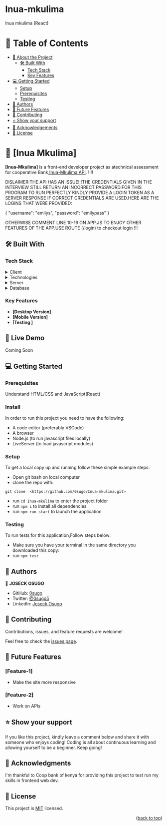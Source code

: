 # Inua-mkulima
Inua mkulima (React)

<a name="readme-top"></a>

# 📗 Table of Contents

- [📖 About the Project](#about-project)
  - [🛠 Built With](#built-with)
    - [Tech Stack](#tech-stack)
    - [Key Features](#key-features)
- [💻 Getting Started](#getting-started)
  - [Setup](#setup)
  - [Prerequisites](#prerequisites)
  - [Testing](#testing)
- [👥 Authors](#authors)
- [🔭 Future Features](#future-features)
- [🤝 Contributing](#contributing)
- [⭐️ Show your support](#support)
- [🙏 Acknowledgements](#acknowledgements)
- [📝 License](#license)

# 📖 [Inua Mkulima] <a name="about-project"></a>


**[Inua-Mkulima]** is a front-end developer project as atechnical assessment for cooperative Bank<a href=""> Inua-Mkulima API</a>.
!!!!

DISLAIMER:THE API HAS AN ISSUE!!!THE CREDENTIALS GIVEN IN THE INTERVIEW STILL RETURN AN INCORRECT PASSWORD.FOR THIS PROGRAM TO RUN PERFECTLY KINDLY PROVIDE A LOGIN TOKEN AS A SERVER RESPONSE IF CORRECT CREDENTIALS ARE USED.HERE ARE THE LOGINS THAT WERE PROVIDED:

{
    "username": "emilys",
    "password": "emilypass"
}

OTHERWISE COMMENT LINE 10-16 ON APP.JS TO ENJOY OTHER FEATURES OF THE APP.USE ROUTE (/login) to checkout login
!!!

## 🛠 Built With  <a name="built-with"></a>

### Tech Stack <a name="tech-stack"></a>

<details>
  <summary>Client</summary>
  <ul>
    <li><a href="https://developer.mozilla.org/en-US/docs/Web/HTML">HTML</a></li>
    <li><a href="https://developer.mozilla.org/en-US/docs/Web/CSS">CSS</a></li>
    <li><a href="https://developer.mozilla.org/en-US/docs/Web/JavaScript">JavaScript</a></li>
    
  </ul>
</details>

<details>
<summary>Technologies</summary>
  <ul>
    <li><a href="https://dummyjson.com/products">API</a></li>
  </ul>
</details>

<details>
  <summary>Server</summary>
  <ul>
    <li><a href="#">N/A</a></li>
  </ul>
</details>

<details>
<summary>Database</summary>
  <ul>
    <li><a href="#">N/A</a></li>
  </ul>
</details>

### Key Features <a name="key-features"></a>

- **[Desktop Version]**
- **[Mobile Version]**
- **[Testing ]**


## 🚀 Live Demo <a name="live-demo"></a>
Coming Soon


## 💻 Getting Started <a name="getting-started"></a>
### Prerequisites
Understand HTML/CSS and JavaScript(React)

### Install
In order to run this project you need to have the following:

- A code editor (preferably VSCode)
- A browser
- Node.js (to run javascript files locally)
- LiveServer (to load javascript modules)

### Setup

To get a local copy up and running follow these simple example steps:

- Open git bash on local computer
- clone the repo with: 
```
git clone  <https://github.com/0sugo/Inua-mkulima.git>
```
- run ```cd Inua-mkulima``` to enter the project folder
- run ```npm i``` to install all dependencies
- run ```npm run start``` to launch the application

### Testing
To run tests for this application,Follow steps below:
- Make sure you have your terminal in the same directory you downloaded this copy:
- run ```npm test```

## 👥 Authors <a name="authors"></a>


👤 **JOSECK OSUGO**

- GitHub: [0sugo](https://github.com/0sugo)
- Twitter: [@0sugo5](https://twitter.com/osugo5)
- LinkedIn: [Joseck Osugo](https://www.linkedin.com/in/joseck-osugo-873b0618a/)



## 🤝 Contributing <a name="contributing"></a>

Contributions, issues, and feature requests are welcome!

Feel free to check the [issues page](https://github.com/0sugo/Inua-mkulima.git).

## 🔭 Future Features <a name="future-features"></a>

### **[Feature-1]** 
- Make the site more responsive

### **[Feature-2]** 

- Work on APIs


## ⭐️ Show your support <a name="support"></a>

If you like this project, kindly leave a comment below and share it with someone who enjoys coding! Coding is all about continuous learning and allowing yourself to be a beginner. Keep going! 

## 🙏 Acknowledgments <a name="acknowledgements"></a>

I'm thankful to Coop bank of kenya for providing this project to test run my skills in frontend web dev. 

## 📝 License <a name="license"></a>

This project is [MIT](./LICENSE) licensed.

<p align="right">(<a href="#readme-top">back to top</a>)</p>
